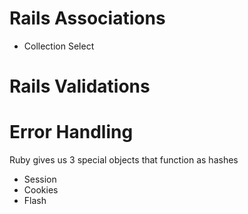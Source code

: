 # Rails Associations

- Collection Select

# Rails Validations

# Error Handling

Ruby gives us 3 special objects that function as hashes

- Session
- Cookies
- Flash

